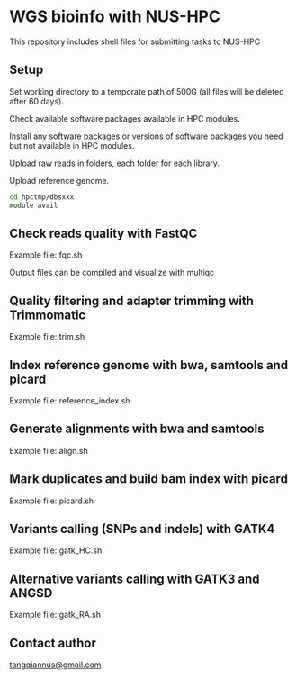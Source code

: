 # WGS bioinfo with NUS-HPC

This repository includes shell files for submitting tasks to NUS-HPC

## Setup

Set working directory to a temporate path of 500G (all files will be deleted after 60 days).

Check available software packages available in HPC modules.

Install any software packages or versions of software packages you need but not available in HPC modules.

Upload raw reads in folders, each folder for each library.

Upload reference genome.

```bash
cd hpctmp/dbsxxx
module avail
```

## Check reads quality with FastQC

Example file: fqc.sh

Output files can be compiled and visualize with multiqc

## Quality filtering and adapter trimming with Trimmomatic

Example file: trim.sh

## Index reference genome with bwa, samtools and picard 

Example file: reference_index.sh

## Generate alignments with bwa and samtools

Example file: align.sh

## Mark duplicates and build bam index with picard

Example file: picard.sh

## Variants calling (SNPs and indels) with GATK4

Example file: gatk_HC.sh

## Alternative variants calling with GATK3 and ANGSD

Example file: gatk_RA.sh

## Contact author

tangqiannus@gmail.com
